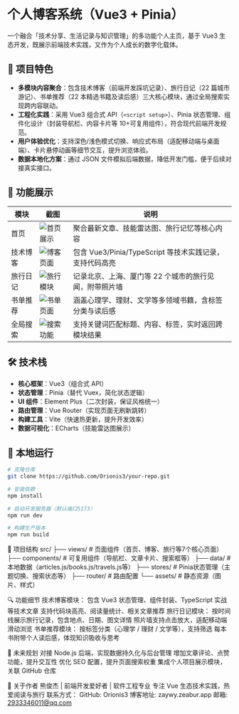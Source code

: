 # 个人博客系统（Vue3 + Pinia）

一个融合「技术分享、生活记录与知识管理」的多功能个人主页，基于 Vue3 生态开发，既展示前端技术实践，又作为个人成长的数字化载体。

## 🌟 项目特色

- **多模块内容聚合**：包含技术博客（前端开发踩坑记录）、旅行日记（22 篇城市游记）、书单推荐（22 本精选书籍及读后感）三大核心模块，通过全局搜索实现跨内容联动。
- **工程化实践**：采用 Vue3 组合式 API（`<script setup>`）、Pinia 状态管理、组件化设计（封装导航栏、内容卡片等 10+可复用组件），符合现代前端开发规范。
- **用户体验优化**：支持深色/浅色模式切换、响应式布局（适配移动端与桌面端）、卡片悬停动画等细节交互，提升浏览体验。
- **数据本地化方案**：通过 JSON 文件模拟后端数据，降低开发门槛，便于后续对接真实接口。

## 📸 功能展示

| 模块     | 截图                                                                                                  | 说明                                                    |
| -------- | ----------------------------------------------------------------------------------------------------- | ------------------------------------------------------- |
| 首页     | ![首页展示](https://github.com/Orionis3/blog/tree/main/public/assets/images/shoye) | 聚合最新文章、技能雷达图、旅行记忆等核心内容            |
| 技术博客 | ![博客页面](https://github.com/Orionis3/blog/tree/main/public/assets/images/jishu)     | 包含 Vue3/Pinia/TypeScript 等技术实践记录，支持代码高亮 |
| 旅行日记 | ![旅行模块](https://github.com/Orionis3/blog/tree/main/public/assets/images/lvxing)   | 记录北京、上海、厦门等 22 个城市的旅行见闻，附带照片墙  |
| 书单推荐 | ![书单页面](https://github.com/Orionis3/blog/tree/main/public/assets/images/shudan)    | 涵盖心理学、理财、文学等多领域书籍，含标签分类与读后感  |
| 全局搜索 | ![搜索功能](https://github.com/Orionis3/blog/tree/main/public/assets/images/quanju)   | 支持关键词匹配标题、内容、标签，实时返回跨模块结果      |

## 🛠️ 技术栈

- **核心框架**：Vue3（组合式 API）
- **状态管理**：Pinia（替代 Vuex，简化状态逻辑）
- **UI 组件**：Element Plus（二次封装，保证风格统一）
- **路由管理**：Vue Router（实现页面无刷新跳转）
- **构建工具**：Vite（快速热更新，提升开发效率）
- **数据可视化**：ECharts（技能雷达图展示）

## 🚀 本地运行

```bash
# 克隆仓库
git clone https://github.com/Orionis3/your-repo.git

# 安装依赖
npm install

# 启动开发服务器（默认端口5173）
npm run dev

# 构建生产版本
npm run build
```

📁 项目结构
src/
├── views/           # 页面组件（首页、博客、旅行等7个核心页面）
├── components/      # 可复用组件（导航栏、文章卡片、搜索框等）
├── data/            # 本地数据（articles.js/books.js/travels.js等）
├── stores/          # Pinia状态管理（主题切换、搜索状态等）
├── router/          # 路由配置
└── assets/          # 静态资源（图片、样式）

🔍 功能细节
技术博客模块：
包含 Vue3 状态管理、组件封装、TypeScript 实战等技术文章
支持代码块高亮、阅读量统计、相关文章推荐
旅行日记模块：
按时间线展示旅行记录，包含地点、日期、图文详情
照片墙支持点击放大，适配移动端滑动浏览
书单推荐模块：
按标签分类（心理学 / 理财 / 文学等），支持筛选
每本书附带个人读后感，体现知识吸收与思考

🔄 未来规划
对接 Node.js 后端，实现数据持久化与后台管理
增加文章评论、点赞功能，提升交互性
优化 SEO 配置，提升页面搜索权重
集成个人项目展示模块，关联 GitHub 仓库

👤 关于作者
熊俊杰 | 前端开发爱好者 | 软件工程专业
专注 Vue 生态技术实践，热爱阅读与旅行
联系方式：
GitHub: Orionis3
博客地址: zaywy.zeabur.app
邮箱: 2933346011@qq.com
